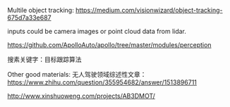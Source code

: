 Multile object tracking:
https://medium.com/visionwizard/object-tracking-675d7a33e687

inputs could be camera images or point cloud data from lidar.

https://github.com/ApolloAuto/apollo/tree/master/modules/perception

搜素关键字：目标跟踪算法

Other good materials:
无人驾驶领域综述性文章：
https://www.zhihu.com/question/355954682/answer/1513896711

http://www.xinshuoweng.com/projects/AB3DMOT/
